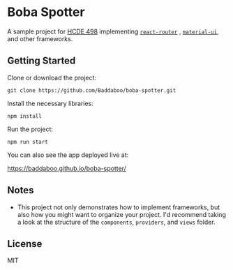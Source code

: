 # Boba Spotter
A sample project for [HCDE 498](https://github.com/HCDE498UXFrontEndWebDev)
implementing [`react-router`](https://www.github.com/ReactTraining/react-router)
, [`material-ui`](https://github.com/mui-org/material-ui), and other frameworks.

## Getting Started
Clone or download the project:
```
git clone https://github.com/Baddaboo/boba-spotter.git
```
Install the necessary libraries:
```
npm install
```
Run the project:
```
npm run start
```
You can also see the app deployed live at:

https://baddaboo.github.io/boba-spotter/

## Notes
- This project not only demonstrates how to implement frameworks, but also how you might want to organize your project. I'd recommend taking a look at the structure of the `components`, `providers`, and `views` folder.

## License
MIT
